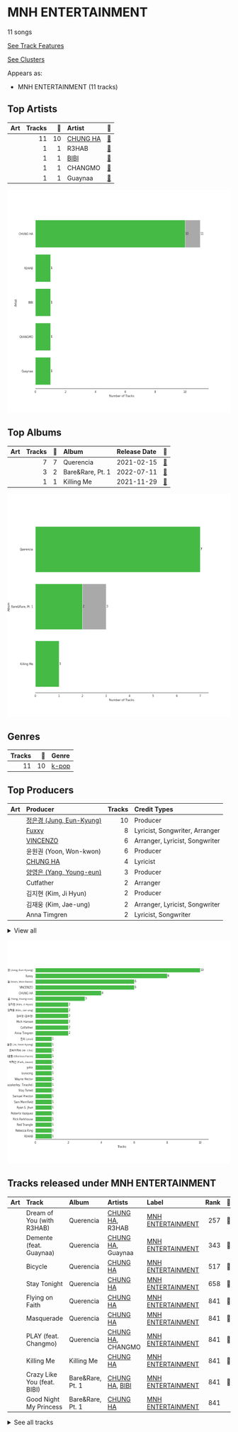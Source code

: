 # MNH ENTERTAINMENT

11 songs

[See Track Features](audio_features.md)

[See Clusters](clusters/overview.md)

Appears as:
- MNH ENTERTAINMENT (11 tracks)

## Top Artists

| Art | Tracks | 💚 | Artist | 🔗 |
|:---|---:|---:|:---|:---|
| <img src="https://i.scdn.co/image/ab6761610000e5eb8e075c754be58cc33e30905a" alt="" width="50" /> | 11 | 10 | [CHUNG HA](../../artists/chung_ha/overview.md) | [🔗](https://open.spotify.com/artist/2PSJ6YriU7JsFucxACpU7Y) |
| <img src="https://i.scdn.co/image/ab6761610000e5eb20dfb8f52ef4926a22e552c8" alt="" width="50" /> | 1 | 1 | R3HAB | [🔗](https://open.spotify.com/artist/6cEuCEZu7PAE9ZSzLLc2oQ) |
| <img src="https://i.scdn.co/image/ab6761610000e5eb846662aa85d520b2442d3cd5" alt="" width="50" /> | 1 | 1 | [BIBI](../../artists/bibi/overview.md) | [🔗](https://open.spotify.com/artist/6UbmqUEgjLA6jAcXwbM1Z9) |
| <img src="https://i.scdn.co/image/ab6761610000e5eb06ffb2341b70acdcafa55599" alt="" width="50" /> | 1 | 1 | CHANGMO | [🔗](https://open.spotify.com/artist/3hvinNZRzTLoREmqFiKr1b) |
| <img src="https://i.scdn.co/image/ab6761610000e5eba16d9cf3cc90e28089cdf291" alt="" width="50" /> | 1 | 1 | Guaynaa | [🔗](https://open.spotify.com/artist/0BqURncJM5B1BBu7UM51eq) |

![Bar chart of top 5 artists](../../images/labels/mnh_entertainment/artists.png)

## Top Albums

| Art | Tracks | 💚 | Album | Release Date | 🔗 |
|:---|---:|---:|:---|:---|:---|
| <img src="https://i.scdn.co/image/ab67616d0000b27328e5351049de8f6ee39111f5" alt="" width="50" /> | 7 | 7 | Querencia | 2021-02-15 | [🔗](https://open.spotify.com/album/1p2OBhqq0d1N8awjHV9xA3) |
| <img src="https://i.scdn.co/image/ab67616d0000b27329322a53482da3542ae9d033" alt="" width="50" /> | 3 | 2 | Bare&Rare, Pt. 1 | 2022-07-11 | [🔗](https://open.spotify.com/album/0fgLDYoqdQw5bhzPFWvclR) |
| <img src="https://i.scdn.co/image/ab67616d0000b273df3abb2b0071d1b11200db47" alt="" width="50" /> | 1 | 1 | Killing Me | 2021-11-29 | [🔗](https://open.spotify.com/album/21jf5kUkK5nHYTuZ5GRZVW) |

![Bar chart of top 3 albums](../../images/labels/mnh_entertainment/albums.png)

## Genres

| Tracks | 💚 | Genre |
|---:|---:|:---|
| 11 | 10 | [k-pop](../../genres/k-pop/overview.md) |



## Top Producers

| Art | Producer | Tracks | Credit Types |
|:---|:---|---:|:---|
| | [정은경 (Jung, Eun-Kyung)](../../producers/정은경_(jung,_eun-kyung)/overview.md) | 10 | Producer |
| | [Fuxxy](../../producers/fuxxy/overview.md) | 8 | Lyricist, Songwriter, Arranger |
| | [VINCENZO](../../producers/vincenzo/overview.md) | 6 | Arranger, Lyricist, Songwriter |
| | 윤원권 (Yoon, Won-kwon) | 6 | Producer |
| <img src="https://i.scdn.co/image/ab6761610000e5eb8e075c754be58cc33e30905a" alt="" width="50" /> | [CHUNG HA](../../artists/chung_ha/overview.md) | 4 | Lyricist |
| | [양영은 (Yang, Young-eun)](../../producers/양영은_(yang,_young-eun)/overview.md) | 3 | Producer |
| | Cutfather | 2 | Arranger |
| | 김지현 (Kim, Ji Hyun) | 2 | Producer |
| | 김재웅 (Kim, Jae-ung) | 2 | Arranger, Lyricist, Songwriter |
| | Anna Timgren | 2 | Lyricist, Songwriter |


<details>
<summary>View all</summary>

| Art | Producer | Tracks | Credit Types |
|:---|:---|---:|:---|
| | Mich Hansen | 2 | Songwriter, Lyricist |
| | 김수정 (김수정) | 2 | Producer |
| | Jeremy G | 1 | Songwriter |
| | 박재선 (Park, Jason) | 1 | Producer |
| <img src="https://i.scdn.co/image/ab6761610000e5eb20dfb8f52ef4926a22e552c8" alt="" width="50" /> | R3HAB | 1 | Producer |
| | Roberto Vazquez | 1 | Producer |
| | DRK | 1 | Producer |
| | Stay Tuned | 1 | Producer |
| | Sam Merrifield | 1 | Songwriter |
| | Daniel Davidsen | 1 | Arranger, Lyricist, Songwriter |
| | Celine Svanbäck (Svanbäck, Celine) | 1 | Songwriter |
| | 진리 (Jinri) | 1 | Lyricist, Songwriter |
| | KLOË (KLOE) | 1 | Lyricist, Songwriter |
| | Rick Parkhouse | 1 | Lyricist, Songwriter |
| | Michael Fatkin | 1 | Arranger, Songwriter |
| | Daniel Mirza Salcedo | 1 | Arranger, Lyricist, Songwriter |
| <img src="https://i.scdn.co/image/ab6761610000e5eb06ffb2341b70acdcafa55599" alt="" width="50" /> | CHANGMO | 1 | Lyricist, Producer, Songwriter |
| | Daniel Kim | 1 | Arranger, Songwriter |
| | Lao Ra | 1 | Lyricist, Songwriter |
| | Jeppe London Bilsby | 1 | Arranger, Songwriter |
| | Rebecca King | 1 | Lyricist |
| | Prime Time | 1 | Songwriter |
| | Peter Hanna | 1 | Lyricist |
| | Lucas | 1 | Lyricist, Songwriter |
| <img src="https://i.scdn.co/image/ab6761610000e5eb846662aa85d520b2442d3cd5" alt="" width="50" /> | [BIBI](../../artists/bibi/overview.md) | 1 | Lyricist |
| | Red Triangle | 1 | Arranger |
| | Alawn | 1 | Producer |
| | 영광의 얼굴들 (Glorious Faces) | 1 | Arranger, Songwriter |
| | George Tizzard | 1 | Lyricist, Songwriter |
| | Musikality | 1 | Arranger, Songwriter |
| | Dawn Elektra | 1 | Songwriter |
| | luvssong | 1 | Lyricist |
| | Tinashé Fazakerley (Fazakerley, Tinashé) | 1 | Arranger, Lyricist, Songwriter |
| | Wayne Hector | 1 | Lyricist, Songwriter |
| | 조씨아저씨 (Mr. Cho) | 1 | Producer |
| <img src="https://i.scdn.co/image/ab6761610000e5eba16d9cf3cc90e28089cdf291" alt="" width="50" /> | Guaynaa | 1 | Lyricist |
| | [Ryan S. Jhun](../../producers/ryan_s__jhun/overview.md) | 1 | Arranger, Lyricist, Songwriter |
| | BXN | 1 | Arranger, Lyricist, Songwriter |
| | [조윤경 (Jo, Yoon Kyung)](../../producers/조윤경_(jo,_yoon_kyung)/overview.md) | 1 | Lyricist |
| | Samuel Preston | 1 | Lyricist, Songwriter |
| | yuka | 1 | Arranger, Songwriter |

</details>


![Bar chart of top 30 producers](../../images/labels/mnh_entertainment/producers.png)
## Tracks released under MNH ENTERTAINMENT

| Art | Track | Album | Artists | Label | Rank | 💚 | 🔗 |
|:---|:---|:---|:---|:---|---:|:---|:---|
| <img src="https://i.scdn.co/image/ab67616d0000b27328e5351049de8f6ee39111f5" alt="" width="50" /> | Dream of You (with R3HAB) | Querencia | [CHUNG HA](../../artists/chung_ha/overview.md), R3HAB | [MNH ENTERTAINMENT](.) | 257 | 💚 | [🔗](https://open.spotify.com/track/1d8Arh7PushRWWJRs41rSa) |
| <img src="https://i.scdn.co/image/ab67616d0000b27328e5351049de8f6ee39111f5" alt="" width="50" /> | Demente (feat. Guaynaa) | Querencia | [CHUNG HA](../../artists/chung_ha/overview.md), Guaynaa | [MNH ENTERTAINMENT](.) | 343 | 💚 | [🔗](https://open.spotify.com/track/0NhHFXC06r5kK1rTUuOjxM) |
| <img src="https://i.scdn.co/image/ab67616d0000b27328e5351049de8f6ee39111f5" alt="" width="50" /> | Bicycle | Querencia | [CHUNG HA](../../artists/chung_ha/overview.md) | [MNH ENTERTAINMENT](.) | 517 | 💚 | [🔗](https://open.spotify.com/track/7wDVvxMUdW5MtJUqFtuXUz) |
| <img src="https://i.scdn.co/image/ab67616d0000b27328e5351049de8f6ee39111f5" alt="" width="50" /> | Stay Tonight | Querencia | [CHUNG HA](../../artists/chung_ha/overview.md) | [MNH ENTERTAINMENT](.) | 658 | 💚 | [🔗](https://open.spotify.com/track/7Cn6R7YB4EjQkfci9DdceG) |
| <img src="https://i.scdn.co/image/ab67616d0000b27328e5351049de8f6ee39111f5" alt="" width="50" /> | Flying on Faith | Querencia | [CHUNG HA](../../artists/chung_ha/overview.md) | [MNH ENTERTAINMENT](.) | 841 | 💚 | [🔗](https://open.spotify.com/track/34v3Sm3KEc7DtGPP50jyrl) |
| <img src="https://i.scdn.co/image/ab67616d0000b27328e5351049de8f6ee39111f5" alt="" width="50" /> | Masquerade | Querencia | [CHUNG HA](../../artists/chung_ha/overview.md) | [MNH ENTERTAINMENT](.) | 841 | 💚 | [🔗](https://open.spotify.com/track/0AABiBAIYQCMpLI0ODbDDL) |
| <img src="https://i.scdn.co/image/ab67616d0000b27328e5351049de8f6ee39111f5" alt="" width="50" /> | PLAY (feat. Changmo) | Querencia | [CHUNG HA](../../artists/chung_ha/overview.md), CHANGMO | [MNH ENTERTAINMENT](.) | 841 | 💚 | [🔗](https://open.spotify.com/track/6UM5HKVVm1cjOQhUJB4Ft3) |
| <img src="https://i.scdn.co/image/ab67616d0000b273df3abb2b0071d1b11200db47" alt="" width="50" /> | Killing Me | Killing Me | [CHUNG HA](../../artists/chung_ha/overview.md) | [MNH ENTERTAINMENT](.) | 841 | 💚 | [🔗](https://open.spotify.com/track/3QD0Y1tTngihByjdWC99lG) |
| <img src="https://i.scdn.co/image/ab67616d0000b27329322a53482da3542ae9d033" alt="" width="50" /> | Crazy Like You (feat. BIBI) | Bare&Rare, Pt. 1 | [CHUNG HA](../../artists/chung_ha/overview.md), [BIBI](../../artists/bibi/overview.md) | [MNH ENTERTAINMENT](.) | 841 | 💚 | [🔗](https://open.spotify.com/track/0oUK4m2wNIBPfejlcB1N9k) |
| <img src="https://i.scdn.co/image/ab67616d0000b27329322a53482da3542ae9d033" alt="" width="50" /> | Good Night My Princess | Bare&Rare, Pt. 1 | [CHUNG HA](../../artists/chung_ha/overview.md) | [MNH ENTERTAINMENT](.) | 841 | | [🔗](https://open.spotify.com/track/12QoF5mIoZ1ZrVZFoc2Nwl) |


<details>
<summary>See all tracks</summary>

| Art | Track | Album | Artists | Label | Rank | 💚 | 🔗 |
|:---|:---|:---|:---|:---|---:|:---|:---|
| <img src="https://i.scdn.co/image/ab67616d0000b27329322a53482da3542ae9d033" alt="" width="50" /> | Sparkling | Bare&Rare, Pt. 1 | [CHUNG HA](../../artists/chung_ha/overview.md) | [MNH ENTERTAINMENT](.) | 841 | 💚 | [🔗](https://open.spotify.com/track/6TzU11huC8Hz4FVEsvCeE7) |

</details>

